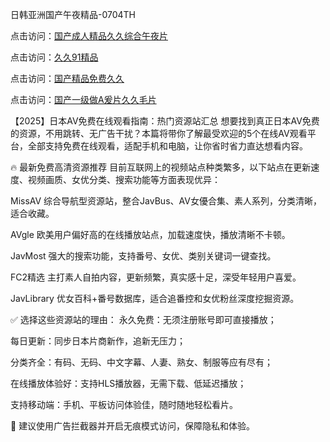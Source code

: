 
日韩亚洲国产午夜精品-0704TH

点击访问：<a href="https://bered.pages.dev/">国产成人精品久久综合午夜片</a>

点击访问：<a href="https://cfad.pages.dev/">久久91精品</a>

点击访问：<a href="https://gsd-agv.pages.dev/">国产精品免费久久</a>

点击访问：<a href="https://fdhf-454.pages.dev/">国产一级做A爰片久久毛片</a>

【2025】日本AV免费在线观看指南：热门资源站汇总
想要找到真正日本AV免费的资源，不用跳转、无广告干扰？本篇将带你了解最受欢迎的5个在线AV观看平台，全部支持免费在线观看，适配手机和电脑，让你省时省力直达想看内容。

🔥 最新免费高清资源推荐
目前互联网上的视频站点种类繁多，以下站点在更新速度、视频画质、女优分类、搜索功能等方面表现优异：

MissAV
综合导航型资源站，整合JavBus、AV女優合集、素人系列，分类清晰，适合收藏。

AVgle
欧美用户偏好高的在线播放站点，加载速度快，播放清晰不卡顿。

JavMost
强大的搜索功能，支持番号、女优、类别关键词一键查找。

FC2精选
主打素人自拍内容，更新频繁，真实感十足，深受年轻用户喜爱。

JavLibrary
优女百科+番号数据库，适合追番控和女优粉丝深度挖掘资源。

✅ 选择这些资源站的理由：
永久免费：无须注册账号即可直接播放；

每日更新：同步日本片商新作，追新无压力；

分类齐全：有码、无码、中文字幕、人妻、熟女、制服等应有尽有；

在线播放体验好：支持HLS播放器，无需下载、低延迟播放；

支持移动端：手机、平板访问体验佳，随时随地轻松看片。

📌 建议使用广告拦截器并开启无痕模式访问，保障隐私和体验。



<span style="display:none;">[Canonical link]( https://github.com/hh52455454/46834341 ）</span>
